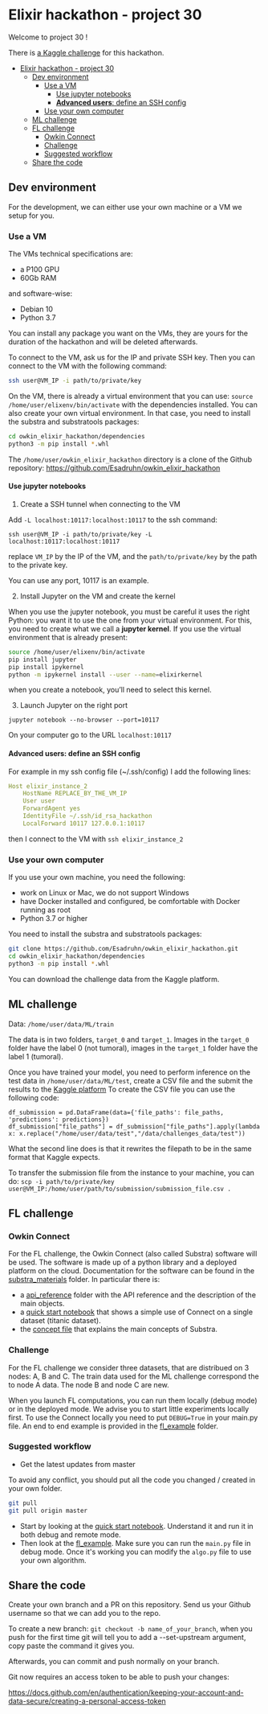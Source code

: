 # Elixir hackathon - project 30

Welcome to project 30 !

There is [a Kaggle challenge](https://www.kaggle.com/t/b2b76461caad4eeea06b7e0c3ff26712) for this hackathon.

- [Elixir hackathon - project 30](#elixir-hackathon---project-30)
  - [Dev environment](#dev-environment)
    - [Use a VM](#use-a-vm)
      - [Use jupyter notebooks](#use-jupyter-notebooks)
      - [**Advanced users**: define an SSH config](#advanced-users-define-an-ssh-config)
    - [Use your own computer](#use-your-own-computer)
  - [ML challenge](#ml-challenge)
  - [FL challenge](#fl-challenge)
    - [Owkin Connect](#owkin-connect)
    - [Challenge](#challenge)
    - [Suggested workflow](#suggested-workflow)
  - [Share the code](#share-the-code)

## Dev environment

For the development, we can either use your own machine or a VM we setup for you.

### Use a VM

The VMs technical specifications are:
- a P100 GPU
- 60Gb RAM

and software-wise:
- Debian 10
- Python 3.7

You can install any package you want on the VMs, they are yours for the duration of the hackathon
and will be deleted afterwards.

To connect to the VM, ask us for the IP and private SSH key. Then you can connect to the VM with the following command:
```sh
ssh user@VM_IP -i path/to/private/key
```

On the VM, there is already a virtual environment that you can use: `source /home/user/elixenv/bin/activate` with the dependencies installed.
You can also create your own virtual environment. In that case, you need to install the substra and substratools packages:

```sh
cd owkin_elixir_hackathon/dependencies
python3 -m pip install *.whl
```

The `/home/user/owkin_elixir_hackathon` directory is a clone of the Github repository: https://github.com/Esadruhn/owkin_elixir_hackathon

#### Use jupyter notebooks

1. Create a SSH tunnel when connecting to the VM

Add `-L localhost:10117:localhost:10117` to the ssh command:

`ssh user@VM_IP -i path/to/private/key -L localhost:10117:localhost:10117`

replace `VM_IP` by the IP of the VM, and the `path/to/private/key` by the path to the private key.

You can use any port, 10117 is an example.

2. Install Jupyter on the VM and create the kernel

When you use the jupyter notebook, you must be careful it uses the right Python: you want it to use the one from your virtual environment. For this,
you need to create what we call a **jupyter kernel**.
If you use the virtual environment that is already present:

 ```sh
source /home/user/elixenv/bin/activate
pip install jupyter
pip install ipykernel
python -m ipykernel install --user --name=elixirkernel
```

when you create a notebook, you’ll need to select this kernel.

3. Launch Jupyter on the right port

`jupyter notebook --no-browser --port=10117`

On your computer go to the URL `localhost:10117`

#### **Advanced users**: define an SSH config

For example in my ssh config file (~/.ssh/config) I add the following lines:

```yaml
Host elixir_instance_2
	HostName REPLACE_BY_THE_VM_IP
	User user
	ForwardAgent yes
	IdentityFile ~/.ssh/id_rsa_hackathon
	LocalForward 10117 127.0.0.1:10117
```
then I connect to the VM with `ssh elixir_instance_2`

### Use your own computer

If you use your own machine, you need the following:
- work on Linux or Mac, we do not support Windows
- have Docker installed and configured, be comfortable with Docker running as root
- Python 3.7 or higher

You need to install the substra and substratools packages:

```sh
git clone https://github.com/Esadruhn/owkin_elixir_hackathon.git
cd owkin_elixir_hackathon/dependencies
python3 -m pip install *.whl
```

You can download the challenge data from the Kaggle platform.

## ML challenge

Data: `/home/user/data/ML/train`

The data is in two folders, `target_0` and `target_1`. Images in the `target_0` folder have the label 0 (not tumoral), images
in the `target_1` folder have the label 1 (tumoral).

Once you have trained your model, you need to perform inference on the test data in `/home/user/data/ML/test`, create a CSV file and the submit the results to the [Kaggle platform](https://www.kaggle.com/t/b2b76461caad4eeea06b7e0c3ff26712)
To create the CSV file you can use the following code:

```
df_submission = pd.DataFrame(data={'file_paths': file_paths, 'predictions': predictions})
df_submission["file_paths"] = df_submission["file_paths"].apply(lambda x: x.replace("/home/user/data/test","/data/challenges_data/test"))
```
What the second line does is that it rewrites the filepath to be in the same format that Kaggle expects.

To transfer the submission file from the instance to your machine, you can do:
`scp -i path/to/private/key user@VM_IP:/home/user/path/to/submission/submission_file.csv .`

## FL challenge

### Owkin Connect
For the FL challenge, the Owkin Connect (also called Substra) software will be used. The software is made up of a python library and a deployed platform on the cloud.
Documentation for the software can be found in the [substra_materials](substra_materials) folder. In particular there is:
- a [api_reference](api_reference) folder with the API reference and the description of the main objects.
- a [quick start notebook](substra_materials/titanic_example/quick_start.ipynb) that shows a simple use of Connect on a single dataset (titanic dataset).
- the [concept file](substra_materials/concepts.md) that explains the main concepts of Substra.

### Challenge

For the FL challenge we consider three datasets, that are distribued on 3 nodes: A, B and C.
The train data used for the ML challenge correspond the to node A data. The node B and node C are new.

When you launch FL computations, you can run them locally (debug mode) or in the deployed mode. We advise you to start little experiments locally first. To use the Connect locally you need to put `DEBUG=True` in your main.py file.
An end to end example is provided in the [fl_example](fl_example) folder.

### Suggested workflow

- Get the latest updates from master

To avoid any conflict, you should put all the code you changed / created in your own folder.

```sh
git pull
git pull origin master
```

- Start by looking at the [quick start notebook](substra_materials/titanic_example/quick_start.ipynb). Understand it and run it in both debug and remote mode.
- Then look at the [fl_example](fl_example). Make sure you can run the `main.py` file in debug mode. Once it's working you can modify the `algo.py` file to use your own algorithm.


## Share the code

Create your own branch and a PR on this repository. Send us your Github username so that we can add you to the repo.

To create a new branch: `git checkout -b name_of_your_branch`, when you push for the first time git will tell you to add a --set-upstream argument, copy paste the command it gives you.

Afterwards, you can commit and push normally on your branch.

Git now requires an access token to be able to push your changes:

https://docs.github.com/en/authentication/keeping-your-account-and-data-secure/creating-a-personal-access-token
